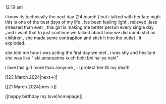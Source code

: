 
12:19 am

i know its technically the next day (24 march )
but i talked with her late night 
this is one of the best days of my life , ive been feeling light , relieved ,less stressed than ever , this girl is making me better person every single day ,and i want that to just continue 
we talked about how we did dumb shit as children , she made some contraption and stick it into the outlet , it exploded.

she told me how i was acting the first day we met , i was shy and hesitant 
she was like "iski antaraatma kuch bolti bhi hai ya nahi"

i love this girl more than anoyone , ill protect her till my death

[[23 March 2024|next->]]

[[21 March 2024|prev->]]

[[happy birthday my love|homepage]]




